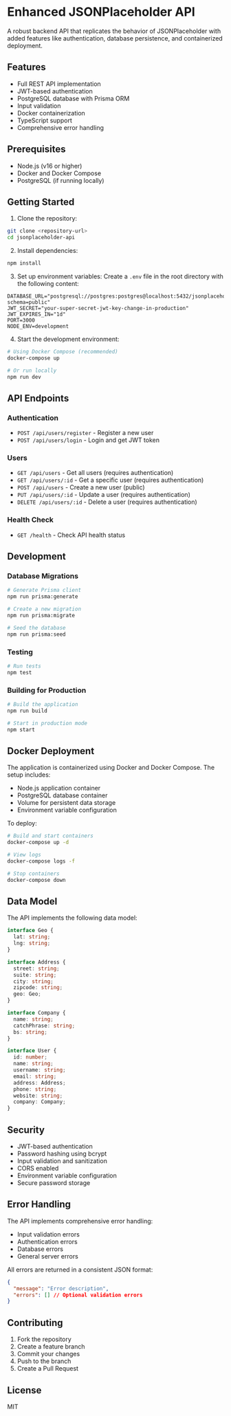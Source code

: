 # Enhanced JSONPlaceholder API

A robust backend API that replicates the behavior of JSONPlaceholder with added features like authentication, database persistence, and containerized deployment.

## Features

- Full REST API implementation
- JWT-based authentication
- PostgreSQL database with Prisma ORM
- Input validation
- Docker containerization
- TypeScript support
- Comprehensive error handling

## Prerequisites

- Node.js (v16 or higher)
- Docker and Docker Compose
- PostgreSQL (if running locally)

## Getting Started

1. Clone the repository:
```bash
git clone <repository-url>
cd jsonplaceholder-api
```

2. Install dependencies:
```bash
npm install
```

3. Set up environment variables:
Create a `.env` file in the root directory with the following content:
```env
DATABASE_URL="postgresql://postgres:postgres@localhost:5432/jsonplaceholder?schema=public"
JWT_SECRET="your-super-secret-jwt-key-change-in-production"
JWT_EXPIRES_IN="1d"
PORT=3000
NODE_ENV=development
```

4. Start the development environment:
```bash
# Using Docker Compose (recommended)
docker-compose up

# Or run locally
npm run dev
```

## API Endpoints

### Authentication

- `POST /api/users/register` - Register a new user
- `POST /api/users/login` - Login and get JWT token

### Users

- `GET /api/users` - Get all users (requires authentication)
- `GET /api/users/:id` - Get a specific user (requires authentication)
- `POST /api/users` - Create a new user (public)
- `PUT /api/users/:id` - Update a user (requires authentication)
- `DELETE /api/users/:id` - Delete a user (requires authentication)

### Health Check

- `GET /health` - Check API health status

## Development

### Database Migrations

```bash
# Generate Prisma client
npm run prisma:generate

# Create a new migration
npm run prisma:migrate

# Seed the database
npm run prisma:seed
```

### Testing

```bash
# Run tests
npm test
```

### Building for Production

```bash
# Build the application
npm run build

# Start in production mode
npm start
```

## Docker Deployment

The application is containerized using Docker and Docker Compose. The setup includes:

- Node.js application container
- PostgreSQL database container
- Volume for persistent data storage
- Environment variable configuration

To deploy:

```bash
# Build and start containers
docker-compose up -d

# View logs
docker-compose logs -f

# Stop containers
docker-compose down
```

## Data Model

The API implements the following data model:

```typescript
interface Geo {
  lat: string;
  lng: string;
}

interface Address {
  street: string;
  suite: string;
  city: string;
  zipcode: string;
  geo: Geo;
}

interface Company {
  name: string;
  catchPhrase: string;
  bs: string;
}

interface User {
  id: number;
  name: string;
  username: string;
  email: string;
  address: Address;
  phone: string;
  website: string;
  company: Company;
}
```

## Security

- JWT-based authentication
- Password hashing using bcrypt
- Input validation and sanitization
- CORS enabled
- Environment variable configuration
- Secure password storage

## Error Handling

The API implements comprehensive error handling:

- Input validation errors
- Authentication errors
- Database errors
- General server errors

All errors are returned in a consistent JSON format:

```json
{
  "message": "Error description",
  "errors": [] // Optional validation errors
}
```

## Contributing

1. Fork the repository
2. Create a feature branch
3. Commit your changes
4. Push to the branch
5. Create a Pull Request

## License

MIT 